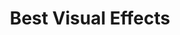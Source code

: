 ---
title: "Best Visual Effects"
edition: 2020
kind: "technical"
film: the-midnight-sky.md
image: https://m.media-amazon.com/images/M/MV5BYTU5YWJiNzYtNzRlMC00Zjc2LWEzZGEtNWJlOGYyNzFiZGZkXkEyXkFqcGdeQXVyNzgxMzc3OTc@._V1_FMjpg_UX1280_.jpg
type: award
weight: 13
---
